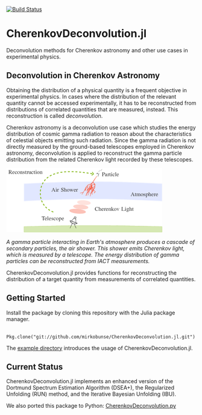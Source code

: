 [![Build Status](https://travis-ci.org/mirkobunse/CherenkovDeconvolution.jl.svg?branch=master)](https://travis-ci.org/mirkobunse/CherenkovDeconvolution.jl)

# CherenkovDeconvolution.jl

Deconvolution methods for Cherenkov astronomy and other use cases in experimental physics.



## Deconvolution in Cherenkov Astronomy

Obtaining the distribution of a physical quantity is a frequent objective in experimental physics.
In cases where the distribution of the relevant quantity cannot be accessed experimentally,
it has to be reconstructed from distributions of correlated quantities that are measured, instead.
This reconstruction is called *deconvolution*.

Cherenkov astronomy is a deconvolution use case which studies the energy distribution of cosmic gamma radiation
to reason about the characteristics of celestial objects emitting such radiation.
Since the gamma radiation is not directly measured by the ground-based telescopes employed in Cherenkov astronomy,
deconvolution is applied to reconstruct the gamma particle distribution from the related Cherenkov light recorded by these telescopes.

![Gamma particle interacting in Earth's atmosphere](doc/air-shower.png "Gamma particle interacting in Earth's atmosphere")

*A gamma particle interacting in Earth's atmosphere produces a cascade of secondary particles, the air shower. This shower emits Cherenkov light, which is measured by a telescope. The energy distribution of gamma particles can be reconstructed from IACT measurements.*

CherenkovDeconvolution.jl provides functions for reconstructing the distribution of a target quantity
from measurements of correlated quantities.



## Getting Started

Install the package by cloning this repository with the Julia package manager.

      Pkg.clone("git://github.com/mirkobunse/CherenkovDeconvolution.jl.git")

The [example directory](https://github.com/mirkobunse/CherenkovDeconvolution.jl/tree/master/example)
introduces the usage of CherenkovDeconvolution.jl.



## Current Status

CherenkovDeconvolution.jl implements an enhanced version of the Dortmund Spectrum Estimation Algorithm (DSEA+),
the Regularized Unfolding (RUN) method, and the Iterative Bayesian Unfolding (IBU).

We also ported this package to Python: [CherenkovDeconvolution.py](https://github.com/mirkobunse/CherenkovDeconvolution.py)

